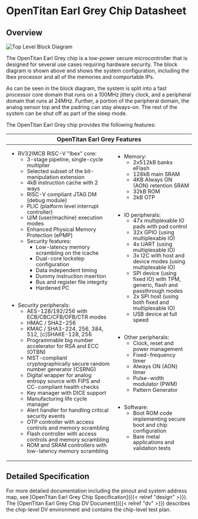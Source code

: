 # OpenTitan Earl Grey Chip Datasheet

## Overview

![Top Level Block Diagram](top_earlgrey_block_diagram.svg)

The OpenTitan Earl Grey chip is a low-power secure microcontroller that is designed for several use cases requiring hardware security.
The block diagram is shown above and shows the system configuration, including the Ibex processor and all of the memories and comportable IPs.

As can be seen in the block diagram, the system is split into a fast processor core domain that runs on a 100MHz jittery clock, and a peripheral domain that runs at 24MHz.
Further, a portion of the peripheral domain, the analog sensor top and the padring can stay always-on.
The rest of the system can be shut off as part of the sleep mode.

The OpenTitan Earl Grey chip provides the following features:

<table>
<thead style='font-size:100%'>
  <tr>
    <th colspan="2">OpenTitan Earl Grey Features</th>
  </tr>
</thead>
<tbody style='font-size:90%;line-height:110%'>
  <tr>
    <td>
      <ul>
        <li>RV32IMCB RISC-V "Ibex" core:
          <ul>
            <li>3-stage pipeline, single-cycle multiplier</li>
            <li>Selected subset of the bit-manipulation extension</li>
            <li>4kB instruction cache with 2 ways</li>
            <li>RISC-V compliant JTAG DM (debug module)</li>
            <li>PLIC (platform level interrupt controller)</li>
            <li>U/M (user/machine) execution modes </li>
            <li>Enhanced Physical Memory Protection (ePMP)</li>
            <li>Security features:
              <ul>
                <li>Low-latency memory scrambling on the icache</li>
                <li>Dual-core lockstep configuration</li>
                <li>Data independent timing</li>
                <li>Dummy instruction insertion</li>
                <li>Bus and register file integrity</li>
                <li>Hardened PC</li>
              </ul>
            </li>
          </ul>
        </li>
        <br></br>
        <li>Security peripherals:
          <ul>
            <li>AES-128/192/256 with ECB/CBC/CFB/OFB/CTR modes</li>
            <li>HMAC / SHA2-256</li>
            <li>KMAC / SHA3-224, 256, 384, 512, [c]SHAKE-128, 256</li>
            <li>Programmable big number accelerator for RSA and ECC (OTBN)</li>
            <li>NIST-compliant cryptographically secure random number generator (CSRNG)</li>
            <li>Digital wrapper for analog entropy source with FIPS and CC-compliant health checks</li>
            <li>Key manager with DICE support</li>
            <li>Manufacturing life cycle manager</li>
            <li>Alert handler for handling critical security events</li>
            <li>OTP controller with access controls and memory scrambling</li>
            <li>Flash controller with access controls and memory scrambling</li>
            <li>ROM and SRAM controllers with low-latency memory scrambling</li>
          </ul>
        </li>
      </ul>
    </td>
    <td>
      <ul>
        <li>Memory:
          <ul>
            <li>2x512kB banks eFlash</li>
            <li>128kB main SRAM</li>
            <li>4KB Always ON (AON) retention SRAM</li>
            <li>32kB ROM</li>
            <li>2kB OTP</li>
          </ul>
        </li>
        <br></br>
        <li>IO peripherals:
          <ul>
            <li>47x multiplexable IO pads with pad control</li>
            <li>32x GPIO (using multiplexable IO)</li>
            <li>4x UART (using multiplexable IO)</li>
            <li>3x I2C with host and device modes (using multiplexable IO)</li>
            <li>SPI device (using fixed IO) with TPM, generic, flash and passthrough modes</li>
            <li>2x SPI host (using both fixed and multiplexable IO)</li>
            <li>USB device at full speed</li>
          </ul>
        </li>
        <br></br>
        <li>Other peripherals:
          <ul>
            <li>Clock, reset and power management</li>
            <li>Fixed-frequency timer</li>
            <li>Always ON (AON) timer</li>
            <li>Pulse-width modulator (PWM)</li>
            <li>Pattern Generator</li>
          </ul>
        </li>
        <br></br>
        <li>Software:
          <ul>
            <li>Boot ROM code implementing secure boot and chip configuration</li>
            <li>Bare metal applications and validation tests</li>
          </ul>
        </li>
      </ul>
    </td>
  </tr>
</tbody>
</table>

## Detailed Specification

For more detailed documentation including the pinout and system address map, see [OpenTitan Earl Grey Chip Specification]({{< relref "design" >}}).
The [OpenTitan Earl Grey Chip DV Document]({{< relref "dv" >}}) describes the chip-level DV environment and contains the chip-level test plan.
